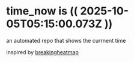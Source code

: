 # time_now is (( 2025-10-05T05:15:00.073Z ))

an automated repo that shows the currnent time

inspired by [breakingheatmap](https://github.com/breakingheatmap/breakingheatmap)